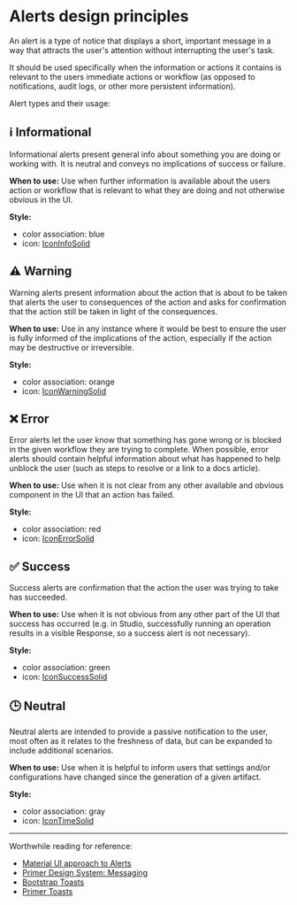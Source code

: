 # Alerts design principles

An alert is a type of notice that displays a short, important message in a way that attracts the user's attention without interrupting the user's task. 

It should be used specifically when the information or actions it contains is relevant to the users immediate actions or workflow (as opposed to notifications, audit logs, or other more persistent information).

Alert types and their usage:

## :information_source: Informational

Informational alerts present general info about something you are doing or working with. It is neutral and conveys no implications of success or failure.

**When to use:** Use when further information is available about the users action or workflow that is relevant to what they are doing and not otherwise obvious in the UI.

**Style:**
- color association: blue
- icon: [IconInfoSolid](https://space-kit.netlify.app/?path=/story/components-icons--icon-info-solid)

## :warning: Warning

Warning alerts present information about the action that is about to be taken that alerts the user to consequences of the action and asks for confirmation that the action still be taken in light of the consequences.

**When to use:** Use in any instance where it would be best to ensure the user is fully informed of the implications of the action, especially if the action may be destructive or irreversible.

**Style:**
- color association: orange
- icon: [IconWarningSolid](https://space-kit.netlify.app/?path=/story/components-icons--icon-warning-solid)

## :x: Error

Error alerts let the user know that something has gone wrong or is blocked in the given workflow they are trying to complete. When possible, error alerts should contain helpful information about what has happened to help unblock the user (such as steps to resolve or a link to a docs article).

**When to use:** Use when it is not clear from any other available and obvious component in the UI that an action has failed.

**Style:**
- color association: red
- icon: [IconErrorSolid](https://space-kit.netlify.app/?path=/story/components-icons--icon-error-solid)

## :white_check_mark: Success

Success alerts are confirmation that the action the user was trying to take has succeeded.

**When to use:** Use when it is not obvious from any other part of the UI that success has occurred (e.g. in Studio, successfully running an operation results in a visible Response, so a success alert is not necessary).

**Style:**
- color association: green
- icon: [IconSuccessSolid](https://space-kit.netlify.app/?path=/story/components-icons--icon-success-solid)

## :clock3: Neutral

Neutral alerts are intended to provide a passive notification to the user, most often as it relates to the freshness of data, but can be expanded to include additional scenarios.

**When to use:** Use when it is helpful to inform users that settings and/or configurations have changed since the generation of a given artifact.

**Style:**
- color association: gray
- icon: [IconTimeSolid](https://space-kit.netlify.app/?path=/story/components-icons--icon-time-solid)

---

Worthwhile reading for reference:
- [Material UI approach to Alerts](https://material-ui.com/components/alert/)
- [Primer Design System: Messaging](https://primer.style/design/ui-patterns/messaging)
- [Bootstrap Toasts](https://getbootstrap.com/docs/4.2/components/toasts/)
- [Primer Toasts](https://primer.style/css/components/toasts)
